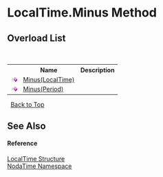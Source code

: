 # LocalTime.Minus Method 
 


## Overload List
&nbsp;<table><tr><th></th><th>Name</th><th>Description</th></tr><tr><td>![Public method](media/pubmethod.gif "Public method")</td><td><a href="M_NodaTime_LocalTime_Minus">Minus(LocalTime)</a></td><td /></tr><tr><td>![Public method](media/pubmethod.gif "Public method")</td><td><a href="M_NodaTime_LocalTime_Minus_1">Minus(Period)</a></td><td /></tr></table>&nbsp;
<a href="#localtime.minus-method">Back to Top</a>

## See Also


#### Reference
<a href="T_NodaTime_LocalTime">LocalTime Structure</a><br /><a href="N_NodaTime">NodaTime Namespace</a><br />